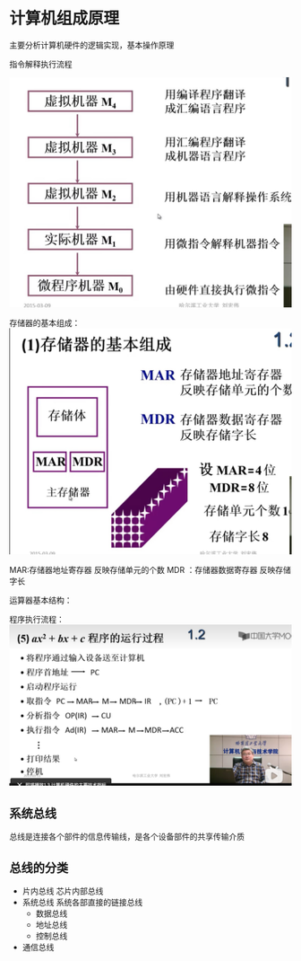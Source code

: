 # 计算机组成原理
主要分析计算机硬件的逻辑实现，基本操作原理

指令解释执行流程

![img](images/computer_comand_inerpreter.jpg)

存储器的基本组成：
![img](images/computer_store.jpg)

MAR:存储器地址寄存器 反映存储单元的个数
MDR ：存储器数据寄存器 反映存储字长

运算器基本结构：

程序执行流程：
![img](images/comput_pro_exec_flow.jpg)

## 系统总线
总线是连接各个部件的信息传输线，是各个设备部件的共享传输介质

## 总线的分类
- 片内总线 芯片内部总线
- 系统总线 系统各部直接的链接总线
  - 数据总线
  - 地址总线
  - 控制总线
- 通信总线

